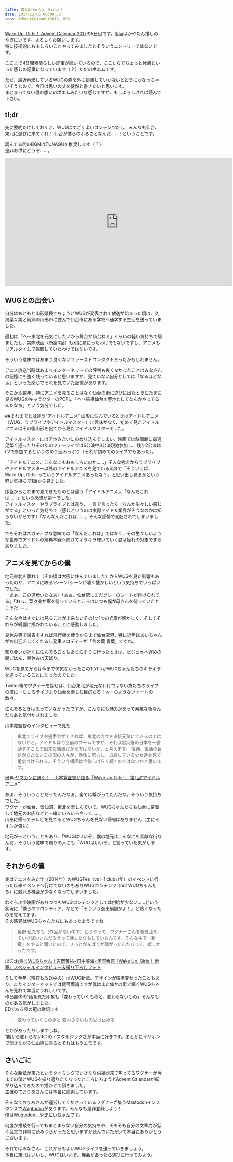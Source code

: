 ```yaml
---
title: 僕とWake Up, Girls！
date: 2017-12-05 00:00 JST
tags: AdventCalendar2017, WUG
---
```


[Wake Up, Girls！ Advent Calendar 2017](https://adventar.org/calendars/2232)の5日目です。担当はかやたん推しのやぎにいです。よろしくお願いします。  
特に技術的におもしろいことやってみましたとそういうエントリーではないです。  

ここまで4日間素晴らしい記事が続いているので、ここいらでちょっと休憩といった感じの記事になっています（？）ただのポエムです。

ただ、最近再燃しているWUGの熱を外に排熱していかないとどうにかなっちゃいそうなので、今日は思いの丈を徒然と書きたいと思います。  
まとまってない僕の想いのポエムみたいな感じですが、もしよろしければ読んで下さい。  

## tl;dr
先に要約だけしておくと、WUGはすごくよいコンテンツだし、みんなも仙台、東北に遊びに来てくれ！
仙台が僕らのふるさとなんだ……！ということです。
  
読んでる間のBGMはTUNAGUを推奨します（？）  
是非お供にどうぞ……。  

<iframe width="728" height="410" src="https://www.youtube.com/embed/vmTHs9RAvaU?rel=0" frameborder="0" allowfullscreen></iframe>  

## WUGとの出会い  
自分はもともと山形県民でちょうどWUGが発表されて放送が始まった頃は、久海菜々美と同郷の山形市に住んで仙台市にある学校へ通学する生活を送っていました。  

最初は「へ〜東北を元気にしたいから舞台が仙台ねぇ」くらいの軽い気持ちで居ましたし、実際映画（所謂0話）も別に見にったわけでもないですし、アニメもリアルタイムで視聴していたわけではないです。  

そういう意味ではあまり良くないファーストコンタクトだったかもしれません。  

アニメ放送当時はあまりインターネットでの評判も良くなかったことはみなさんの記憶にも強く残っていると思いますが、見ていない自分としては「なるほどなぁ」といった感じでそれを見ていた記憶があります。  

そこから数年、特にアニメを見ることはなく仙台の街に遊びに出たときにたまに見るWUGのキャラクターのPOPに「へ〜結構仙台を聖地としてなんかやってるんだなぁ」という気分でした。  
  
##それまでとは違う”アイドルアニメ"
山形に住んでいるときはアイドルアニメ（WUG、ラブライブやアイドルマスター）に興味がなく、初めて見たアイドルアニメはその後山形を出てから見たアイドルマスターでした。  

アイドルマスターにはアホみたいにのめり込んでしまい、映画では映画館に毎週足繁く通ったりその年のツアーライブは6公演中3公演現地参加し、残り2公演はLVで参加するというのめり込みっぷり（それが初めてのライブでもあった）。  

「アイドルアニメ、こんなにもおもしろいのか……」そんな考えからラブライブやアイドルマスター以外のアイドルアニメを見ている流れで「そういえば、Wake Up, Girls! っていうアイドルアニメあったな？」と思い出し見るかという軽い気持ちで1話から見ました。  

序盤からこれまで見てきたものとは違う「アイドルアニメ」、「なんだこれは……」という感想が第一でした。  
アイドルマスターやラブライブとは違う、一言で言ったら「なんか生々しい感じがする」といった気持ちで（感じというのは実際アイドル業界がそうなのかは知らないからです）「なんなんだこれは……」そんな感情で支配されてしまいました。  

でもそれはネガティブな意味での「なんだこれは」ではなく、その生々しいような世界でアイドルの祭典本戦へ向けてキラキラ輝いていく姿は憧れの対象ですらありました。  

## アニメを見てからの僕  
地元東北を離れて（その頃は大阪に住んでいました）からWUGを見た影響もあったのか、アニメに映る1シーン1シーンが凄く懐かしいという気持ちでいっぱいでした。  
「あぁ、この道歩いたなあ」「あぁ、仙台駅にまだグレーのシートが掛けられてる」「おっ、菜々美が車を待っているところはいつも僕が母さんを待っていたところだ……」  

そんな今はすぐには見ることが出来ないその1つ1つの光景が懐かしく、そしてそれらが綺麗に描かれていることに感動しました。  
  
夏休み等で帰省をすれば飛行機を使うからまず仙台空港、特に近年はあいちゃんがお出迎えしてくれるし発車メロディーが「言の葉 青葉」ですね。  
  
知り合いが近くに住んでることもあり泊まりに行ったときは、ビジュゥへ遅めの朝ごはん、昼休みは天ぱり。  

WUGを見てからは今まで何気なかったこの1つ1つがWUGちゃんたちのキラキラを追っていることになったのでした。  
  
Twitter等でワグナーを探せば、仙台東北が地元なわけではない方たちのライブの度に「むしろライブより仙台を楽しむ目的だろ！ｗ」のようなツイートの数々。  
  
住んでるときは思っていなかったですが、こんなにも魅力があって素敵な街なんだなあと気付かされました。  
  
山本寛監督のインタビューで見た
> 東北でライブや握手会ができれば、東北の方々を直接元気にできるのではないかと。アイドルは今空前のブームですが、それは震災後の日本を一番励ますことの出来た職種だからではないか、と考えます。
復興、復活の目処が立たないこの国の人々が、懸命に努力し、成長している少女達を見て勇気づけられる。そういう構図は今後しばらく続くのではないかと思います。  

出典:[ヤマカンに訊く！　山本寛監督が語る「Wake Up Girls!」　第1回“アイドルアニメ”](https://animeanime.jp/article/2014/01/09/17009.html)  

あぁ、そういうことだったんだなぁ。全ては繋がってたんだな。そういう気持ちでした。  
ワグナーが仙台、気仙沼、東北を楽しんでいて。WUGちゃんたちも仙台に密着して地元のお店などと一緒にいろいろやって……。  
山形に帰ってテレビを見てるとWUGちゃんを見ない帰省はありません（主にイオンが強い）  
  
地元が〜ということもあり、「WUGはいいぞ、僕の地元はこんなにも素敵な街なんだ」そういう意味で周りの人にも「WUGはいいぞ」と言っていた気がします。  

## それからの僕  
実はアニメをみた年（2014年）のWUGFes（vs I-1 clubの年）のイベントに行った以来イベントへ行けてないのもありWUGコンテンツ（not WUGちゃんたち）に触れる機会が少なくなってしまいました。  

わぐらぶや映画がありつつもWUGコンテンツとしては供給が少ない……という状況に「僕らのフロンティア」などで「そういう進出展開かよ！」と熱くなったのを覚えてます。  
その感覚はWUGちゃんたちにもあったようですね  
> 奥野 私たちも（作品がない中で）どうやって、ワグナーさんを繋ぎ止めていけばいいんだろうって話したりもしていたんです。そんな中で「新章」をやると聞いたので、きっとがんばりが繋がったんだなって、嬉しかったです。  

出典:[お帰りWUGちゃん！吉岡茉祐×田中美海×奥野香耶「Wake Up, Girls！ 新章」スペシャルインタビュー＆撮り下ろしフォト](https://akiba-souken.com/article/31794/?page=1)
  
そして今年（現在も放送中の）はWUG新章。デザインが結構変わったこともあり、またインターネットでは賛否両論ですが僕はまた仙台の街で輝くWUGちゃんを見れて本当にうれしいです。  
作品自体の1話を見た印象も「変わっていくものと、変わらないもの」そんなものがある気がしました。  
EDである雫の冠の歌詞にも  
> 変わっていくもの達と 変わらないもの受け止める  

とかがあったりしますしね。  
1期から変わらないEDのノスタルジックさが本当に好きです。冬とかにイヤホンで聞きながら仙山線に乗るとそれはもうエモです。  

## さいごに
そんな新章が来たというタイミングでいきなり供給が来て焦ってるワグナーが今までの僕とWUGを振り返りたくなったところにちょうどAdvent Calendarが転がり込んできたので描かせて頂きました。  
主催のておりあさんには本当に感謝しています。  
  
そんなておりあさんが運営してくださっているワグナーが集うMastodonインスタンスで[Wugtodon](https://wug.fun)があります。みんなも是非登録しよう！  
僕は[Wugtodon - やぎにいちゃん](https://wug.fun/@yagi2)です。  
  
何度か推敲を行ってもまとまらない自分の気持ちや、そもそも自分の文章力が低く乱文で非常に読みづらかったと思いますが読んでいただいて本当にありがとうございます。

それではみなさん、これからもよいWUGライフを送っていきましょう。  
本当に東北はいいし、WUGはいいぞ。機会があったら遊びに行ってみよう。  